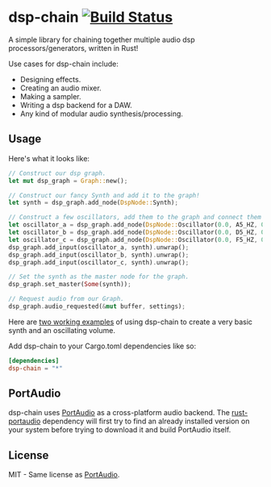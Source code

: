 # dsp-chain [![Build Status](https://travis-ci.org/RustAudio/dsp-chain.svg?branch=master)](https://travis-ci.org/RustAudio/dsp-chain)

A simple library for chaining together multiple audio dsp processors/generators, written in Rust!

Use cases for dsp-chain include:
- Designing effects.
- Creating an audio mixer.
- Making a sampler.
- Writing a dsp backend for a DAW.
- Any kind of modular audio synthesis/processing.


Usage
-----

Here's what it looks like:

```Rust
// Construct our dsp graph.
let mut dsp_graph = Graph::new();

// Construct our fancy Synth and add it to the graph!
let synth = dsp_graph.add_node(DspNode::Synth);

// Construct a few oscillators, add them to the graph and connect them to the synth.
let oscillator_a = dsp_graph.add_node(DspNode::Oscillator(0.0, A5_HZ, 0.2));
let oscillator_b = dsp_graph.add_node(DspNode::Oscillator(0.0, D5_HZ, 0.1));
let oscillator_c = dsp_graph.add_node(DspNode::Oscillator(0.0, F5_HZ, 0.15));
dsp_graph.add_input(oscillator_a, synth).unwrap();
dsp_graph.add_input(oscillator_b, synth).unwrap();
dsp_graph.add_input(oscillator_c, synth).unwrap();

// Set the synth as the master node for the graph.
dsp_graph.set_master(Some(synth));

// Request audio from our Graph.
dsp_graph.audio_requested(&mut buffer, settings);
```

Here are [two working examples](https://github.com/PistonDevelopers/dsp-chain/blob/master/examples) of using dsp-chain to create a very basic synth and an oscillating volume.

Add dsp-chain to your Cargo.toml dependencies like so:

```toml
[dependencies]
dsp-chain = "*"
```


PortAudio
---------

dsp-chain uses [PortAudio](http://www.portaudio.com) as a cross-platform audio backend. The [rust-portaudio](https://github.com/jeremyletang/rust-portaudio) dependency will first try to find an already installed version on your system before trying to download it and build PortAudio itself.


License
-------

MIT - Same license as [PortAudio](http://www.portaudio.com/license.html).

